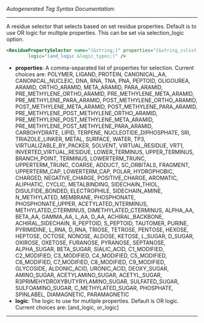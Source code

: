 <!-- THIS IS AN AUTOGENERATED FILE: Don't edit it directly, instead change the schema definition in the code itself. -->

_Autogenerated Tag Syntax Documentation:_

---
A residue selector that selects based on set residue properties.  Default is to use OR logic for multiple properties.  This can be set via selection_logic option.

```xml
<ResiduePropertySelector name="(&string;)" properties="(&string_cslist;)"
        logic="(and_logic &logic_types;)" />
```

-   **properties**: A comma-separated list of properties for selection. Current choices are: 
POLYMER, LIGAND, PROTEIN, CANONICAL_AA, CANONICAL_NUCLEIC, DNA, RNA, TNA, PNA, PEPTOID, OLIGOUREA, ARAMID, ORTHO_ARAMID, META_ARAMID, PARA_ARAMID, PRE_METHYLENE_ORTHO_ARAMID, PRE_METHYLENE_META_ARAMID, PRE_METHYLENE_PARA_ARAMID, POST_METHYLENE_ORTHO_ARAMID, POST_METHYLENE_META_ARAMID, POST_METHYLENE_PARA_ARAMID, PRE_METHYLENE_POST_METHYLENE_ORTHO_ARAMID, PRE_METHYLENE_POST_METHYLENE_META_ARAMID, PRE_METHYLENE_POST_METHYLENE_PARA_ARAMID, CARBOHYDRATE, LIPID, TERPENE, NUCLEOTIDE_DIPHOSPHATE, SRI, TRIAZOLE_LINKER, METAL, SURFACE, WATER, TP3, VIRTUALIZABLE_BY_PACKER, SOLVENT, VIRTUAL_RESIDUE, VRT1, INVERTED_VIRTUAL_RESIDUE, LOWER_TERMINUS, UPPER_TERMINUS, BRANCH_POINT, TERMINUS, LOWERTERM_TRUNC, UPPERTERM_TRUNC, COARSE, ADDUCT, SC_ORBITALS, FRAGMENT, UPPERTERM_CAP, LOWERTERM_CAP, POLAR, HYDROPHOBIC, CHARGED, NEGATIVE_CHARGE, POSITIVE_CHARGE, AROMATIC, ALIPHATIC, CYCLIC, METALBINDING, SIDECHAIN_THIOL, DISULFIDE_BONDED, ELECTROPHILE, SIDECHAIN_AMINE, N_METHYLATED, MEMBRANE, PHOSPHONATE, PHOSPHONATE_UPPER, ACETYLATED_NTERMINUS, METHYLATED_CTERMINUS, DIMETHYLATED_CTERMINUS, ALPHA_AA, BETA_AA, GAMMA_AA, L_AA, D_AA, ACHIRAL_BACKBONE, ACHIRAL_SIDECHAIN, R_PEPTOID, S_PEPTOID, TAUTOMER, PURINE, PYRIMIDINE, L_RNA, D_RNA, TRIOSE, TETROSE, PENTOSE, HEXOSE, HEPTOSE, OCTOSE, NONOSE, ALDOSE, KETOSE, L_SUGAR, D_SUGAR, OXIROSE, OXETOSE, FURANOSE, PYRANOSE, SEPTANOSE, ALPHA_SUGAR, BETA_SUGAR, SIALIC_ACID, C1_MODIFIED, C2_MODIFIED, C3_MODIFIED, C4_MODIFIED, C5_MODIFIED, C6_MODIFIED, C7_MODIFIED, C8_MODIFIED, C9_MODIFIED, GLYCOSIDE, ALDONIC_ACID, URONIC_ACID, DEOXY_SUGAR, AMINO_SUGAR, ACETYLAMINO_SUGAR, ACETYL_SUGAR, R3PRIMEHYDROXYBUTYRYLAMINO_SUGAR, SULFATED_SUGAR, SULFOAMINO_SUGAR, C_METHYLATED_SUGAR, PHOSPHATE, SPINLABEL, DIAMAGNETIC, PARAMAGNETIC
-   **logic**: The logic to use for mutliple properties.  Default is OR logic. Current choices are: 
 [and_logic, or_logic]

---
